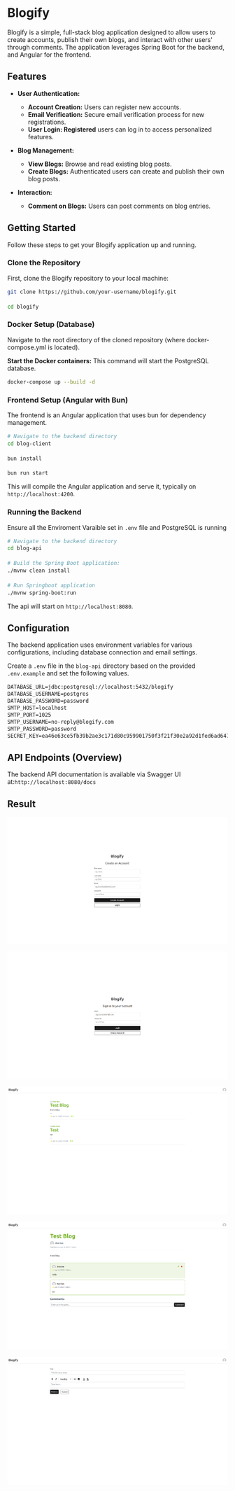 # Blogify

Blogify is a simple, full-stack blog application designed to allow users to create accounts, publish their own blogs, and interact with other users' through comments. The application leverages  Spring Boot for the backend, and Angular for the frontend.

## Features

  - **User Authentication:**
    - **Account Creation:** Users can register new accounts.
    - **Email Verification:** Secure email verification process for new registrations.
    - **User Login: Registered** users can log in to access personalized features.

  - **Blog Management:**
    - **View Blogs:** Browse and read existing blog posts.
    - **Create Blogs:** Authenticated users can create and publish their own blog posts.

  - **Interaction:**
    - **Comment on Blogs:** Users can post comments on blog entries.

## Getting Started

Follow these steps to get your Blogify application up and running.

### Clone the Repository

First, clone the Blogify repository to your local machine:

```bash
git clone https://github.com/your-username/blogify.git

cd blogify
```

### Docker Setup (Database)

Navigate to the root directory of the cloned repository (where docker-compose.yml is located).

**Start the Docker containers:** This command will start the PostgreSQL database.
```bash
docker-compose up --build -d
```

### Frontend Setup (Angular with Bun)

The frontend is an Angular application that uses bun for dependency management.
```bash
# Navigate to the backend directory
cd blog-client
  
bun install

bun run start
```
This will compile the Angular application and serve it, typically on `http://localhost:4200`.

### Running the Backend
Ensure all the Enviroment Varaible set in `.env` file and PostgreSQL is running

```bash
# Navigate to the backend directory
cd blog-api

# Build the Spring Boot application:
./mvnw clean install

# Run Springboot application
./mvnw spring-boot:run
```
The api will start on `http://localhost:8080`.

## Configuration
The backend application uses environment variables for various configurations, including database connection and email settings.

Create a `.env` file in the `blog-api` directory based on the provided `.env.example` and set the following values.
```.env
DATABASE_URL=jdbc:postgresql://localhost:5432/blogify
DATABASE_USERNAME=postgres
DATABASE_PASSWORD=password
SMTP_HOST=localhost
SMTP_PORT=1025
SMTP_USERNAME=no-reply@blogify.com
SMTP_PASSWORD=password
SECRET_KEY=ea46e63ce5fb39b2ae3c171d80c959901750f3f21f30e2a92d1fed6ad647efb9
```

## API Endpoints (Overview)
The backend API documentation is available via Swagger UI at:`http://localhost:8080/docs`

## Result

![Demo Image](assets/asset1.png)

![Demo Image](assets/asset2.png)

![Demo Image](assets/asset3.png)

![Demo Image](assets/asset4.png)

![Demo Image](assets/asset5.png)